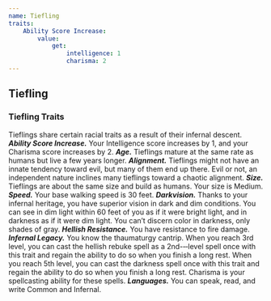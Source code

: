 ```yaml
---
name: Tiefling
traits:
    Ability Score Increase:
        value:
            get:
                intelligence: 1
                charisma: 2
---
```


## Tiefling

### Tiefling Traits

Tieflings share certain racial traits as a result of their infernal descent.
_**Ability Score Increase.**_ Your Intelligence score increases by 1, and your Charisma score increases by 2.
_**Age.**_ Tieflings mature at the same rate as humans but live a few years longer.
_**Alignment.**_ Tieflings might not have an innate tendency toward evil, but many of them end up there. Evil or not, an independent nature inclines many tieflings toward a chaotic alignment.
_**Size.**_ Tieflings are about the same size and build as humans. Your size is Medium.
_**Speed.**_ Your base walking speed is 30 feet.
_**Darkvision.**_ Thanks to your infernal heritage, you have superior vision in dark and dim conditions. You can see in dim light within 60 feet of you as if it were bright light, and in darkness as if it were dim light. You can’t discern color in darkness, only shades of gray.
_**Hellish Resistance.**_ You have resistance to fire damage.
_**Infernal Legacy.**_ You know the thaumaturgy cantrip. When you reach 3rd level, you can cast the hellish rebuke spell as a 2nd-­‐‑level spell once with this trait and regain the ability to do so when you finish a long rest. When you reach 5th level, you can cast the darkness spell once with this trait and regain the ability to do so when you finish a long rest. Charisma is your spellcasting ability for these spells.
_**Languages.**_ You can speak, read, and write Common and Infernal.
